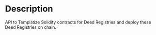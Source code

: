 Description
===========

API to Templatize Solidity contracts for Deed Registries and deploy these Deed Registries on chain.